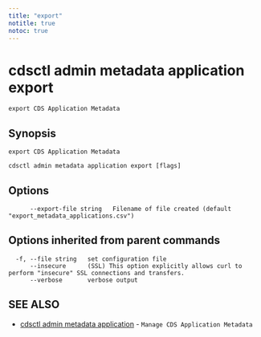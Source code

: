 ```yaml
---
title: "export"
notitle: true
notoc: true
---
```

# cdsctl admin metadata application export

`export CDS Application Metadata`

## Synopsis

`export CDS Application Metadata`

```
cdsctl admin metadata application export [flags]
```

## Options

```
      --export-file string   Filename of file created (default "export_metadata_applications.csv")
```

## Options inherited from parent commands

```
  -f, --file string   set configuration file
      --insecure      (SSL) This option explicitly allows curl to perform "insecure" SSL connections and transfers.
      --verbose       verbose output
```

## SEE ALSO

* [cdsctl admin metadata application](/docs/components/cdsctl/admin/metadata/application/)	 - `Manage CDS Application Metadata`

